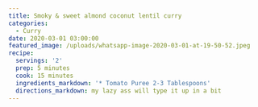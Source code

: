 ```yaml
---
title: Smoky & sweet almond coconut lentil curry
categories:
  - Curry
date: 2020-03-01 03:00:00
featured_image: /uploads/whatsapp-image-2020-03-01-at-19-50-52.jpeg
recipe:
  servings: '2'
  prep: 5 minutes
  cook: 15 minutes
  ingredients_markdown: '* Tomato Puree 2-3 Tablespoons'
  directions_markdown: my lazy ass will type it up in a bit
---
```


